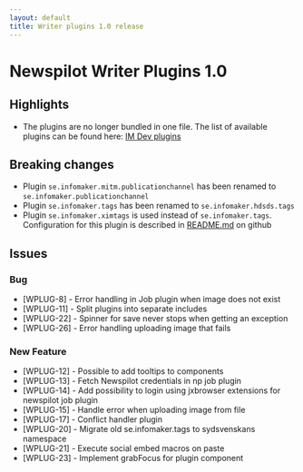 ```yaml
---
layout: default
title: Writer plugins 1.0 release
---
```


<div class="jumbotron">
    <h1>Newspilot Writer Plugins 1.0</h1>    
    <h2>Highlights</h2>
    <ul>
        <li>The plugins are no longer bundled in one file.
                    The list of available plugins can be found here: 
                    <a href="https://s3-eu-west-1.amazonaws.com/writer-dev-plugins">IM Dev plugins</a>
        </li>
    </ul>    
    <h2>Breaking changes</h2>
    <ul>
        <li>
        Plugin <code>se.infomaker.mitm.publicationchannel</code> has been renamed to <code>se.infomaker.publicationchannel</code>
        </li>
        <li>
        Plugin <code>se.infomaker.tags</code> has been renamed to <code>se.infomaker.hdsds.tags</code>
        </li>
        <li>
        Plugin <code>se.infomaker.ximtags</code> is used instead of <code>se.infomaker.tags</code>. Configuration for this
        plugin is described in <a href="https://github.com/Infomaker/NPWriterPluginBundle/blob/master/plugins/se.infomaker.ximtags/README.md">README.md</a> on github
        </li>        
    </ul>
</div>

## Issues  

### Bug    
* [WPLUG-8] - Error handling in Job plugin when image does not exist
* [WPLUG-11] - Split plugins into separate includes
* [WPLUG-22] - Spinner for save never stops when getting an exception
* [WPLUG-26] - Error handling uploading image that fails

### New Feature  
* [WPLUG-12] - Possible to add tooltips to components
* [WPLUG-13] - Fetch Newspilot credentials in np job plugin
* [WPLUG-14] - Add possibility to login using jxbrowser extensions for newspilot job plugin
* [WPLUG-15] - Handle error when uploading image from file
* [WPLUG-17] - Conflict handler plugin
* [WPLUG-20] - Migrate old se.infomaker.tags to sydsvenskans namespace
* [WPLUG-21] - Execute social embed macros on paste
* [WPLUG-23] - Implement grabFocus for plugin component